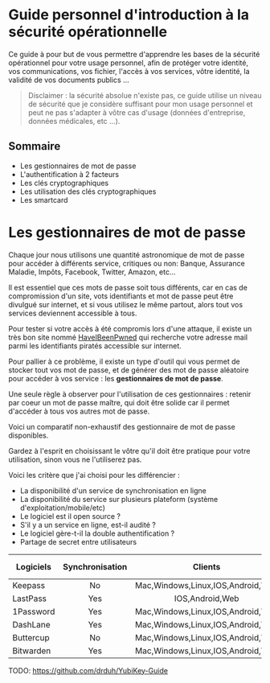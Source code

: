 Guide personnel d'introduction à la sécurité opérationnelle  
===================================================================

Ce guide à pour but de vous permettre d'apprendre les bases de la sécurité opérationnel pour votre usage personnel, afin de protéger votre identité, vos communications, vos fichier, l'accès à vos services, vôtre identité, la validité de vos documents publics ...

> Disclaimer : la sécurité absolue n'existe pas, ce guide utilise un niveau de sécurité que je considère suffisant pour mon usage personnel et peut ne pas s'adapter à vôtre cas d'usage (données d'entreprise, données médicales, etc ...).

## Sommaire

+ Les gestionnaires de mot de passe
+ L'authentification à 2 facteurs
+ Les clés cryptographiques
+ Les utilisation des clés cryptographiques
+ Les smartcard


# Les gestionnaires de mot de passe

Chaque jour nous utilisons une quantité astronomique de mot de passe pour accéder à différents service, critiques ou non: Banque, Assurance Maladie, Impôts, Facebook, Twitter, Amazon, etc...

Il est essentiel que ces mots de passe soit tous différents, car en cas de compromission d'un site, vots identifiants et mot de passe peut être divulgué sur internet, et si vous utilisez le même partout, alors tout vos services deviennent accessible à tous.

Pour tester si votre accès à été compromis lors d'une attaque, il existe un très bon site nommé [HaveIBeenPwned](https://haveibeenpwned.com/) qui recherche votre adresse mail parmi les identifiants piratés accessible sur internet.

Pour pallier à ce problème, il existe un type d'outil qui vous permet de stocker tout vos mot de passe, et de générer des mot de passe aléatoire pour accéder à vos service : les __gestionnaires de mot de passe__.

Une seule règle à observer pour l'utilisation de ces gestionnaires : retenir par coeur un mot de passe maître, qui doit être solide car il permet d'accéder à tous vos autres mot de passe.

Voici un comparatif non-exhaustif des gestionnaire de mot de passe disponibles.

Gardez à l'esprit en choisissant le vôtre qu'il doit être pratique pour votre utilisation, sinon vous ne l'utiliserez pas.

Voici les critère que j'ai choisi pour les différencier :

+ La disponibilité d'un service de synchronisation en ligne
+ La disponibilité du service sur plusieurs plateform (système d'exploitation/mobile/etc) 
+ Le logiciel est il open source ?
+ S'il y a un service en ligne, est-il audité ?
+ Le logiciel gère-t-il la double authentification ?
+ Partage de secret entre utilisateurs


| Logiciels          | Synchronisation | Clients                             | Opensource    | Audité           | 2FA   | Secret sharing   |
| ------------------ |:---------------:|:-----------------------------------:|:-------------:|:----------------:|:-----:|:----------------:|
| Keepass            | No              | Mac,Windows,Linux,IOS,Android,Web   | Yes           | ?                | ?     | No               |
| LastPass           | Yes             | IOS,Android,Web                     | No            | ?                | Yes   | Yes              |
| 1Password          | Yes             | Mac,Windows,Linux,IOS,Android,Web   | No            | ?                | Yes   | Yes              |
| DashLane           | Yes             | Mac,Windows,Linux,IOS,Android,Web   | No            | ?                | Yes   | Yes              |
| Buttercup          | No              | Mac,Windows,Linux,IOS,Android,Web   | Yes           | ?                | No    | No               |
| Bitwarden          | Yes             | Mac,Windows,Linux,IOS,Android,Web   | Yes           | Audit&BugBounty  | Yes   | Yes              |

TODO: https://github.com/drduh/YubiKey-Guide

